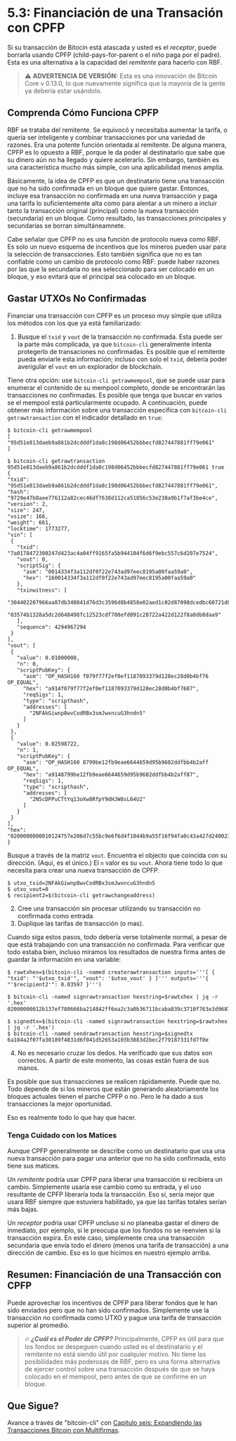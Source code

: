 # 5.3: Financiación de una Transación con CPFP

Si su transacción de Bitocin está atascada y usted es el _receptor_, puede borrarla usando CPFP (child-pays-for-parent o el niño paga por el padre). Esta es una alternativa a la capacidad del _remitente_ para hacerlo con RBF.

> :warning: **ADVERTENCIA DE VERSIÓN:** Esta es una innovación de Bitcoin Core v 0.13.0, lo que nuevamente significa que la mayoría de la gente ya debería estar usándolo.

## Comprenda Cómo Funciona CPFP

RBF se trataba del remitente. Se equivocó y necesitaba aumentar la tarifa, o quería ser inteligente y combinar transacciones por una variedad de razones. Era una potente función orientada al remitente. De alguna manera, CPFP es lo opuesto a RBF, porque le da poder al destinatario que sabe que su dinero aún no ha llegado y quiere acelerarlo. Sin embargo, también es una característica mucho más simple, con una aplicabilidad menos amplia.

Básicamente, la idea de CPFP es que un destinatario tiene una transacción que no ha sido confirmada en un bloque que quiere gastar. Entonces, incluye esa transacción no confirmada en una nueva transacción y paga una tarifa lo suficientemente alta como para alentar a un minero a incluir tanto la transacción original (principal) como la nueva transacción (secundaria) en un bloque. Como resultado, las transacciones principales y secundarias se borran simultáneamnete.

Cabe señalar que CPFP no es una función de protocolo nueva como RBF.  Es solo un nuevo esquema de incentivos que los mineros pueden usar para la selección de transacciones. Esto también significa que no es tan confiable como un cambio de protocolo como RBF: puede haber razones por las que la secundaria no sea seleccionado para ser colocado en un bloque, y eso evitará que el principal sea colocado en un bloque.

## Gastar UTXOs No Confirmadas
Financiar una transacción con CPFP es un proceso muy simple que utiliza los métodos con los que ya está familiarizado:

   1. Busque el `txid` y `vout` de la transacción no confirmada. Esta puede ser la parte más complicada, ya que `bitcoin-cli` generalmente intenta protegerlo de transaciones no confirmadas. Es posible que el remitente pueda enviarle esta información; incluso con solo el `txid`, debería poder averigular el `vout` en un explorador de blockchain.
   
   Tiene otra opción: use `bitcoin-cli getrawmempool`, que se puede usar para enumerar el contenido de su mempool completo, donde se encontrarán las transacciones no confirmadas. Es posible que tenga que buscar en varios se el mempool está particularmente ocupado. A continuación, puede obtener más información sobre una transacción especifica con `bitcoin-cli getrawtransaction` con el indicador detallado en `true`:
   ```
$ bitcoin-cli getrawmempool
[
  "95d51e813daeb9a861b2dcdddf1da8c198d06452bbbecfd827447881ff79e061"
]

$ bitcoin-cli getrawtransaction 95d51e813daeb9a861b2dcdddf1da8c198d06452bbbecfd827447881ff79e061 true
{
  "txid": "95d51e813daeb9a861b2dcdddf1da8c198d06452bbbecfd827447881ff79e061",
  "hash": "9729e47b8aee776112a82cec46df7638d112ca51856c53e238a9b1f7af3be4ce",
  "version": 2,
  "size": 247,
  "vsize": 166,
  "weight": 661,
  "locktime": 1773277,
  "vin": [
    {
      "txid": "7a0178472300247d423ac4a04ff9165fa5b944104f6d6f9ebc557c6d207e7524",
      "vout": 0,
      "scriptSig": {
        "asm": "0014334f3a112df0f22e743ad97eec8195a00faa59a0",
        "hex": "160014334f3a112df0f22e743ad97eec8195a00faa59a0"
      },
      "txinwitness": [
        "304402207966aa87db340841d76d3c3596d8b4858e02aed1c02d87098dcedbc60721d8940220218aac9d728c9a485820b074804a8c5936fa3145ce68e24dcf477024b19e88ae01",
        "03574b1328a5dc2d648498fc12523cdf708efd091c28722a422d122f8a0db8daa9"
      ],
      "sequence": 4294967294
    }
  ],
  "vout": [
    {
      "value": 0.01000000,
      "n": 0,
      "scriptPubKey": {
        "asm": "OP_HASH160 f079f77f2ef0ef1187093379d128ec28d0b4bf76 OP_EQUAL",
        "hex": "a914f079f77f2ef0ef1187093379d128ec28d0b4bf7687",
        "reqSigs": 1,
        "type": "scripthash",
        "addresses": [
          "2NFAkGiwnp8wvCodRBx3smJwxncuG3hndn5"
        ]
      }
    },
    {
      "value": 0.02598722,
      "n": 1,
      "scriptPubKey": {
        "asm": "OP_HASH160 8799be12fb9eae6644659d95b9602ddfbb4b2aff OP_EQUAL",
        "hex": "a9148799be12fb9eae6644659d95b9602ddfbb4b2aff87",
        "reqSigs": 1,
        "type": "scripthash",
        "addresses": [
          "2N5cDPPuCTtYq13oXw8RfpY9dHJW8sL64U2"
        ]
      }
    }
  ],
  "hex": "0200000000010124757e206d7c55bc9e6f6d4f1044b9a55f16f94fa0c43a427d2400234778017a0000000017160014334f3a112df0f22e743ad97eec8195a00faa59a0feffffff0240420f000000000017a914f079f77f2ef0ef1187093379d128ec28d0b4bf768742a727000000000017a9148799be12fb9eae6644659d95b9602ddfbb4b2aff870247304402207966aa87db340841d76d3c3596d8b4858e02aed1c02d87098dcedbc60721d8940220218aac9d728c9a485820b074804a8c5936fa3145ce68e24dcf477024b19e88ae012103574b1328a5dc2d648498fc12523cdf708efd091c28722a422d122f8a0db8daa9dd0e1b00"
}
```
Busque a través de la matriz `vout`. Encuentra el objecto que coincida con su dirección. (Aqui, es el único.) El `n` valor es su `vout`. Ahora tiene todo lo que necesita para crear una nueva transacción de CPFP.
```
$ utxo_txid=2NFAkGiwnp8wvCodRBx3smJwxncuG3hndn5
$ utxo_vout=0
$ recipient2=$(bitcoin-cli getrawchangeaddress)
```

   2. Cree una transacción sin procesar utilizando su transacción no confirmada como entrada.
   3. Duplique las tarifas de transacción (o mas).
   
Cuando siga estos pasos, todo debería verse totalmente normal, a pesar de que está trabajando con una transacción no confirmada. Para verificar que todo estaba bien, incluso miramos los resultados de nuestra firma antes de guardar la información en una variable:
```
$ rawtxhex=$(bitcoin-cli -named createrawtransaction inputs='''[ { "txid": "'$utxo_txid'", "vout": '$utxo_vout' } ]''' outputs='''{ "'$recipient2'": 0.03597 }''')

$ bitcoin-cli -named signrawtransaction hexstring=$rawtxhex | jq -r '.hex'
02000000012b137ef780666ba214842ff6ea2c3a0b36711bcaba839c3710f763e3d9687fed000000006a473044022003ca1f6797d781ef121ba7c2d1d41d763a815e9dad52aa8bc5ea61e4d521f68e022036b992e8e6bf2c44748219ca6e0056a88e8250f6fd0794dc69f79a2e8993671601210317b163ab8c8862e09c71767112b828abd3852e315441893fa0f535de4fa39b8dffffffff01905abd07000000001976a91450b1d90a130c4f3f1e5fbfa7320fd36b7265db0488ac00000000

$ signedtx=$(bitcoin-cli -named signrawtransaction hexstring=$rawtxhex | jq -r '.hex')
$ bitcoin-cli -named sendrawtransaction hexstring=$signedtx
6a184a2f07fa30189f4831d6f041d52653a103b3883d2bec2f79187331fd7f0e
```

   4. No es necesario cruzar los dedos. Ha verificado que sus datos son correctos. A partir de este momento, las cosas están fuera de sus manos.
   
Es posible que sus transacciones se realicen rápidamente. Puede que no. Todo depende de si los mineros que están generando aleatoriamente los bloques actuales tienen el parche CPFP o no. Pero le ha dado a sus transacciones la mejor oportunidad.

Eso es realmente todo lo que hay que hacer.

### Tenga Cuidado con los Matices

Aunque CPFP generalmente se describe como un destinatario que usa una nueva transacción para pagar una anterior que no ha sido confirmada, esto tiene sus matices.

Un _remitente_ podría usar CPFP para liberar una transacción si recibiera un cambio. Simplemente usaría ese cambio como su entrada, y el uso resultante de CPFP liberaría toda la transacción. Eso sí, sería mejor que usara RBF siempre que estuviera habilitado, ya que las tarifas totales serían más bajas.

Un _receptor_ podría usar CPFP uncluso si no planeaba gastar el dinero de inmediato, por ejemplo, si le preocupa que los fondos no se reenvíen si la transacción expira. En este caso, simplemente crea una transacción secundaria que envía todo el dinero (menos una tarifa de transacción) a una dirección de cambio. Eso es lo que hicimos en nuestro ejemplo arriba.

## Resumen: Financiación de una Transacción con CPFP

Puede aprovechar los incentivos de CPFP para liberar fondos que le han sido enviados pero que no han sido confirmados. Simplemente use la transacción no confirmada como UTXO y pague una tarifa de transacción superior al promedio.

> :fire: ***¿Cuál es el Poder de CPFP?*** Principalmente, CPFP es útil para que los fondos se despeguen cuando usted es el destinatario y el remitente no está siendo útil por cualquier motivo. No tiene las posibilidades más poderosas de RBF, pero es una forma alternativa de ejercer control sobre una transacción después de que se haya colocado en el mempool, pero antes de que se confirme en un bloque.

## Que Sigue?

Avance a través de "bitcoin-cli" con [Capitulo seis: Expandiendo las Transacciones Bitcoin con Multifirmas](06_0_Expandiendo_las_Transacciones_Bitcoin_con_Multifirmas.md).
